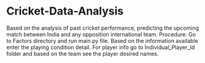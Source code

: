 # Cricket-Data-Analysis

Based on the analysis of past cricket performance, predicting the upcoming match between India and any opposition international team.
Procedure:
Go to Factors directory and run main.py file.
Based on the information available enter the playing condition detail.
For player info go to Individual_Player_Id folder and based on the team see the player desired names.
